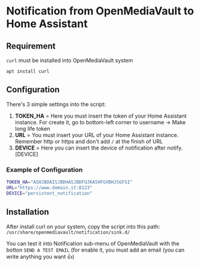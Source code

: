 # Notification from OpenMediaVault to Home Assistant

## Requirement

`curl` must be installed into OpenMediaVault system

```
apt install curl
```

## Configuration

There's 3 simple settings into the script:
1. **TOKEN_HA** = Here you must insert the token of your Home Assistant instance. For create it, go to bottom-left corner to username -> Make long life token
2. **URL** = You must insert your URL of your Home Assistant instance. Remember http or https and don't add `/` at the finish of URL
3. **DEVICE** = Here you can insert the device of notification after notify.[DEVICE]

### Example of Configuration

```bash
TOKEN_HA="ASHJBDAISJBDHASJBDFUJKASHFGVBHJSGFSI"
URL="https://www.domain.it:8123"
DEVICE="persistent_notification"
```

## Installation

After install curl on your system, copy the script into this path:
`/usr/share/openmediavault/notification/sink.d/`

You can test it into Notification sub-menu of OpenMediaVault with the botton `SEND A TEST EMAIL` (for enable it, you must add an email (you can write anything you want 👍)
